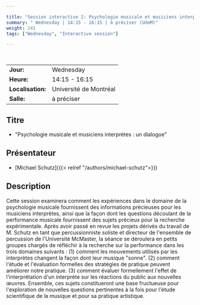 ```yaml
---

title: "Session interactive 2: Psychologie musicale et musiciens interprètes : un dialogue"
summary: " Wednesday | 14:15 - 16:15 | à préciser (UdeM)"
weight: 241
tags: ["Wednesday", "Interactive session"]

---
```


<br>

| | |
| - | - |
| **Jour:** | Wednesday |
| **Heure:** | 14:15 - 16:15 |
| **Localisation:** | Université de Montréal |
| **Salle:** | à préciser |

## Titre

- "Psychologie musicale et musiciens interprètes : un dialogue"

## Présentateur

- [Michael Schutz]({{< relref "/authors/michael-schutz">}})

## Description

Cette session examinera comment les expériences dans le domaine de la psychologie musicale fournissent des informations précieuses pour les musiciens interprètes, ainsi que la façon dont les questions découlant de la performance musicale fournissent des sujets précieux pour la recherche expérimentale. Après avoir passé en revue les projets dérivés du travail de M. Schutz en tant que percussionniste soliste et directeur de l'ensemble de percussion de l'Université McMaster, la séance se déroulera en petits groupes chargés de réfléchir à la recherche sur la performance dans les trois domaines suivants : (1) comment les mouvements utilisés par les interprètes changent la façon dont leur musique "sonne". (2) comment l'étude et l'évaluation formelles des stratégies de pratique peuvent améliorer notre pratique. (3) comment évaluer formellement l'effet de l'interprétation d'un interprète sur les réactions du public aux nouvelles œuvres. Ensemble, ces sujets constitueront une base fructueuse pour l'exploration de nouvelles questions pertinentes à la fois pour l'étude scientifique de la musique et pour sa pratique artistique.
